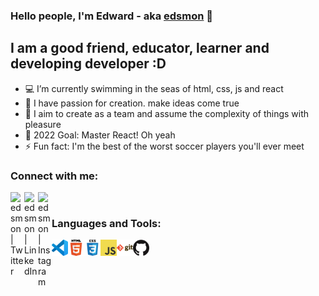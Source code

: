 ### Hello people, I'm Edward - aka [edsmon][linkedin] 👋

## I am a good friend, educator, learner and developing developer :D

- 💻 I’m currently swimming in the seas of html, css, js and react
- 🌱 I have passion for creation. make ideas come true
- 👯 I aim to create as a team and assume the complexity of things with pleasure
- 🥅 2022 Goal: Master React! Oh yeah
- ⚡ Fun fact: I'm the best of the worst soccer players you'll ever meet

### Connect with me:

[<img align="left" alt="edsmon | Twitter" width="22px" src="https://cdn.jsdelivr.net/npm/simple-icons@v3/icons/twitter.svg" />][twitter]
[<img align="left" alt="edsmon | LinkedIn" width="22px" src="https://cdn.jsdelivr.net/npm/simple-icons@v3/icons/linkedin.svg" />][linkedin]
[<img align="left" alt="edsmon | Instagram" width="22px" src="https://cdn.jsdelivr.net/npm/simple-icons@v3/icons/instagram.svg" />][instagram]

<br />

### Languages and Tools:

<img align="left" alt="Visual Studio Code" width="26px" src="https://raw.githubusercontent.com/github/explore/80688e429a7d4ef2fca1e82350fe8e3517d3494d/topics/visual-studio-code/visual-studio-code.png" />
<img align="left" alt="HTML5" width="26px" src="https://raw.githubusercontent.com/github/explore/80688e429a7d4ef2fca1e82350fe8e3517d3494d/topics/html/html.png" />
<img align="left" alt="CSS3" width="26px" src="https://raw.githubusercontent.com/github/explore/80688e429a7d4ef2fca1e82350fe8e3517d3494d/topics/css/css.png" />
<img align="left" alt="JavaScript" width="26px" src="https://raw.githubusercontent.com/github/explore/80688e429a7d4ef2fca1e82350fe8e3517d3494d/topics/javascript/javascript.png" />
<img align="left" alt="Git" width="26px" src="https://raw.githubusercontent.com/github/explore/80688e429a7d4ef2fca1e82350fe8e3517d3494d/topics/git/git.png" />
<img align="left" alt="GitHub" width="26px" src="https://raw.githubusercontent.com/github/explore/78df643247d429f6cc873026c0622819ad797942/topics/github/github.png" />

<br />
<br />

[twitter]: https://twitter.com/_edsmon
[instagram]: https://instagram.com/edsmon
[linkedin]: https://www.linkedin.com/in/edsmon
